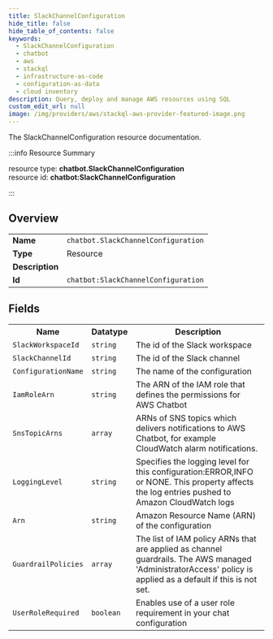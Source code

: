 ```yaml
---
title: SlackChannelConfiguration
hide_title: false
hide_table_of_contents: false
keywords:
  - SlackChannelConfiguration
  - chatbot
  - aws
  - stackql
  - infrastructure-as-code
  - configuration-as-data
  - cloud inventory
description: Query, deploy and manage AWS resources using SQL
custom_edit_url: null
image: /img/providers/aws/stackql-aws-provider-featured-image.png
---
```

The SlackChannelConfiguration resource documentation.

:::info Resource Summary

<div class="row">
<div class="providerDocColumn">
<span>resource type:&nbsp;<b>chatbot.SlackChannelConfiguration</b></span><br />
<span>resource id:&nbsp;<b>chatbot:SlackChannelConfiguration</b></span><br />
</div>
</div>

:::

## Overview
<table><tbody>
<tr><td><b>Name</b></td><td><code>chatbot.SlackChannelConfiguration</code></td></tr>
<tr><td><b>Type</b></td><td>Resource</td></tr>
<tr><td><b>Description</b></td><td></td></tr>
<tr><td><b>Id</b></td><td><code>chatbot:SlackChannelConfiguration</code></td></tr>
</tbody></table>

## Fields
<table><tbody>
<tr><th>Name</th><th>Datatype</th><th>Description</th></tr>
<tr><td><code>SlackWorkspaceId</code></td><td><code>string</code></td><td>The id of the Slack workspace</td></tr><tr><td><code>SlackChannelId</code></td><td><code>string</code></td><td>The id of the Slack channel</td></tr><tr><td><code>ConfigurationName</code></td><td><code>string</code></td><td>The name of the configuration</td></tr><tr><td><code>IamRoleArn</code></td><td><code>string</code></td><td>The ARN of the IAM role that defines the permissions for AWS Chatbot</td></tr><tr><td><code>SnsTopicArns</code></td><td><code>array</code></td><td>ARNs of SNS topics which delivers notifications to AWS Chatbot, for example CloudWatch alarm notifications.</td></tr><tr><td><code>LoggingLevel</code></td><td><code>string</code></td><td>Specifies the logging level for this configuration:ERROR,INFO or NONE. This property affects the log entries pushed to Amazon CloudWatch logs</td></tr><tr><td><code>Arn</code></td><td><code>string</code></td><td>Amazon Resource Name (ARN) of the configuration</td></tr><tr><td><code>GuardrailPolicies</code></td><td><code>array</code></td><td>The list of IAM policy ARNs that are applied as channel guardrails. The AWS managed 'AdministratorAccess' policy is applied as a default if this is not set.</td></tr><tr><td><code>UserRoleRequired</code></td><td><code>boolean</code></td><td>Enables use of a user role requirement in your chat configuration</td></tr>
</tbody></table>